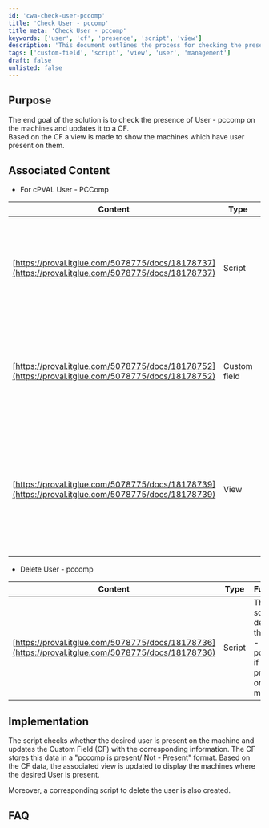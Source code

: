 ```yaml
---
id: 'cwa-check-user-pccomp'
title: 'Check User - pccomp'
title_meta: 'Check User - pccomp'
keywords: ['user', 'cf', 'presence', 'script', 'view']
description: 'This document outlines the process for checking the presence of the User - pccomp on machines and updating a Custom Field (CF) accordingly. It includes details on associated scripts, custom fields, and views that help manage user presence effectively.'
tags: ['custom-field', 'script', 'view', 'user', 'management']
draft: false
unlisted: false
---
```

## Purpose

The end goal of the solution is to check the presence of User - pccomp on the machines and updates it to a CF.  
Based on the CF a view is made to show the machines which have user present on them.

## Associated Content

- For cPVAL User - PCComp

| Content                                                                                      | Type         | Function                                                                                                   |
|----------------------------------------------------------------------------------------------|--------------|------------------------------------------------------------------------------------------------------------|
| [https://proval.itglue.com/5078775/docs/18178737](https://proval.itglue.com/5078775/docs/18178737) | Script       | The script populates the information to the CF if the desired user is present or not on the machine.      |
| [https://proval.itglue.com/5078775/docs/18178752](https://proval.itglue.com/5078775/docs/18178752) | Custom field | The CF stores the information to the procedure in form "pccomp is present/ Not-Present".                  |
| [https://proval.itglue.com/5078775/docs/18178739](https://proval.itglue.com/5078775/docs/18178739) | View         | The view is updated on the basis of above CF and populates the machines which have the desired user present on them. |

- Delete User - pccomp

| Content                                                                                      | Type         | Function                                                                                                   |
|----------------------------------------------------------------------------------------------|--------------|------------------------------------------------------------------------------------------------------------|
| [https://proval.itglue.com/5078775/docs/18178736](https://proval.itglue.com/5078775/docs/18178736) | Script       | The script deletes the User - pccomp if it is present on the machine.                                    |

## Implementation

The script checks whether the desired user is present on the machine and updates the Custom Field (CF) with the corresponding information. The CF stores this data in a "pccomp is present/ Not - Present" format. Based on the CF data, the associated view is updated to display the machines where the desired User is present.  

Moreover, a corresponding script to delete the user is also created.

## FAQ





